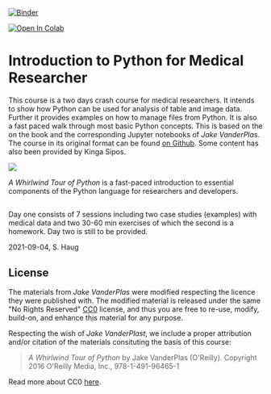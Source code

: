 [![Binder](https://mybinder.org/badge_logo.svg)](https://mybinder.org/v2/gh/sigvehaug/Introduction-to-Python-Programming-For-Medical-Researchers)

[![Open In Colab](https://colab.research.google.com/assets/colab-badge.svg)](https://colab.research.google.com/github/sigvehaug/Introduction-to-Python-Programming-For-Medical-Researchers)

# Introduction to Python for Medical Researcher
 
This course is a two days crash course for medical researchers. It intends to show how Python can be used for analysis of table and image data. Further it provides examples on how to manage files from Python. It is also a fast paced walk through most basic Python concepts. This is based on the on the book and the corresponding Jupyter notebooks of *Jake VanderPlas*. The course in its original format can be found [on Github](https://github.com/jakevdp/WhirlwindTourOfPython). Some content has also been provided by Kinga Sipos.

<img src="Course/fig/cover-large.gif">

*A Whirlwind Tour of Python* is a fast-paced introduction to essential
components of the Python language for researchers and developers.

##

Day one consists of 7 sessions including two case studies (examples) with medical data and two 30-60 min exercises of which the second is a homework.
Day two is still to be provided.

2021-09-04, S. Haug

## License

The materials from *Jake VanderPlas* were modified respecting the licence they were published with. The modified material is released under the same "No Rights Reserved" [CC0](LICENSE)
license, and thus you are free to re-use, modify, build-on, and enhance
this material for any purpose.

Respecting the wish of *Jake VanderPlast*, we include a proper attribution and/or citation of the materials consituting the basis of this course:

> *A Whirlwind Tour of Python* by Jake VanderPlas (O'Reilly). Copyright 2016 O'Reilly Media, Inc., 978-1-491-96465-1

Read more about CC0 [here](https://creativecommons.org/share-your-work/public-domain/cc0/).
